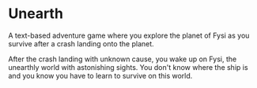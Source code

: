 # Unearth
A text-based adventure game where you explore the planet of Fysi as you survive after a crash landing onto the planet.

After the crash landing with unknown cause, you wake up on Fysi, the unearthly world with astonishing sights. You don't know where the ship is and you know you have to learn to survive on this world.
